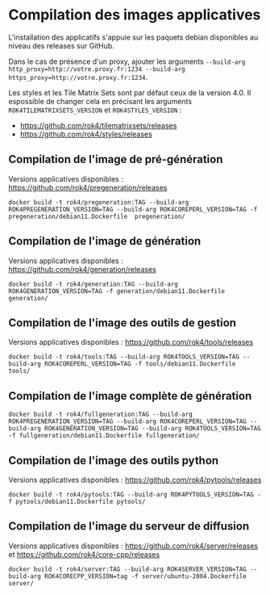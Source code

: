 # Compilation des images applicatives

L'installation des applicatifs s'appuie sur les paquets debian disponibles au niveau des releases sur GitHub.

Dans le cas de présence d'un proxy, ajouter les arguments `--build-arg http_proxy=http://votre.proxy.fr:1234 --build-arg https_proxy=http://votre.proxy.fr:1234`.

Les styles et les Tile Matrix Sets sont par défaut ceux de la version 4.0. Il espossible de changer cela en précisant les arguments `ROK4TILEMATRIXSETS_VERSION` et `ROK4STYLES_VERSION` :

* https://github.com/rok4/tilematrixsets/releases
* https://github.com/rok4/styles/releases

## Compilation de l'image de pré-génération

Versions applicatives disponibles : https://github.com/rok4/pregeneration/releases

`docker build -t rok4/pregeneration:TAG --build-arg ROK4PREGENERATION_VERSION=TAG --build-arg ROK4COREPERL_VERSION=TAG -f pregeneration/debian11.Dockerfile  pregeneration/`

## Compilation de l'image de génération

Versions applicatives disponibles : https://github.com/rok4/generation/releases

`docker build -t rok4/generation:TAG --build-arg ROK4GENERATION_VERSION=TAG -f generation/debian11.Dockerfile  generation/`

## Compilation de l'image des outils de gestion

Versions applicatives disponibles : https://github.com/rok4/tools/releases

`docker build -t rok4/tools:TAG --build-arg ROK4TOOLS_VERSION=TAG --build-arg ROK4COREPERL_VERSION=TAG -f tools/debian11.Dockerfile  tools/`

## Compilation de l'image complète de génération

`docker build -t rok4/fullgeneration:TAG --build-arg ROK4PREGENERATION_VERSION=TAG --build-arg ROK4COREPERL_VERSION=TAG --build-arg ROK4GENERATION_VERSION=TAG --build-arg ROK4TOOLS_VERSION=TAG -f fullgeneration/debian11.Dockerfile fullgeneration/`

## Compilation de l'image des outils python

Versions applicatives disponibles : https://github.com/rok4/pytools/releases

`docker build -t rok4/pytools:TAG --build-arg ROK4PYTOOLS_VERSION=TAG -f pytools/debian11.Dockerfile pytools/`

## Compilation de l'image du serveur de diffusion

Versions applicatives disponibles : https://github.com/rok4/server/releases et https://github.com/rok4/core-cpp/releases

`docker build -t rok4/server:TAG --build-arg ROK4SERVER_VERSION=TAG --build-arg ROK4CORECPP_VERSION=tag -f server/ubuntu-2004.Dockerfile server/`
